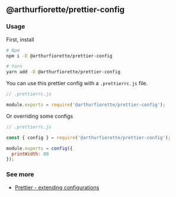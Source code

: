 ## @arthurfiorette/prettier-config

### Usage

First, install

```sh
# Npm
npm i -D @arthurfiorette/prettier-config

# Yarn
yarn add -D @arthurfiorette/prettier-config
```

You can use this prettier config with a `.prettierrc.js` file.

```js
// .prettierrc.js

module.exports = require('@arthurfiorette/prettier-config');
```

Or overriding some configs

```js
// .prettierrc.js

const { config } = require('@arthurfiorette/prettier-config');

module.exports = config({
  printWidth: 80
});
```

### See more

- [Prettier - extending configurations](https://prettier.io/docs/en/configuration.html#sharing-configurations)

